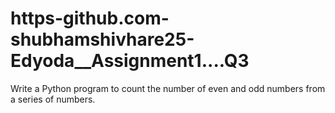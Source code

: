 # https-github.com-shubhamshivhare25-Edyoda__Assignment1....Q3
Write a Python program to count the number of even and odd numbers from a series of numbers.

